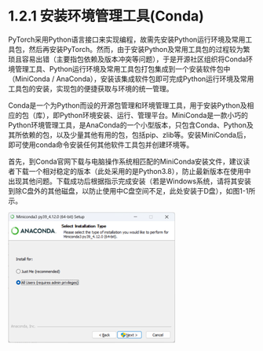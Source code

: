 1.2.1 安装环境管理工具(Conda)
=====================================
PyTorch采用Python语言接口来实现编程，故需先安装Python运行环境及常用工具包，然后再安装PyTorch。然而，由于安装Python及常用工具包的过程较为繁琐且容易出错（主要指包依赖及版本冲突等问题），于是开源社区组织将Conda环境管理工具、Python运行环境及常用工具包打包集成到一个安装软件包中（MiniConda /
AnaConda），安装该集成软件包即可完成Python运行环境及常用工具包的安装，实现包的便捷获取与环境的统一管理。

Conda是一个为Python而设的开源包管理和环境管理工具，用于安装Python及相应的包（库），即Python环境安装、运行、管理平台。MiniConda是一款小巧的Python环境管理工具，是AnaConda的一个小型版本，只包含Conda、Python及其所依赖的包，以及少量其他有用的包，包括pip、zlib等。安装MiniConda后，即可使用conda命令安装任何其他软件工具包并创建环境等。

首先，到Conda官网下载与电脑操作系统相匹配的MiniConda安装文件，建议读者下载一个相对稳定的版本（此处采用的是Python3.8），防止最新版本在使用中出现其他问题。下载成功后根据指示完成安装（若是Windows系统，请将其安装到除C盘外的其他磁盘，以防止使用中C盘空间不足，此处安装于D盘），如图1-1所示。

![图 1-1 MiniConda 安装过程中](../../_static/1/1.2/1-1.png)
